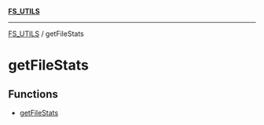 [**FS_UTILS**](../README.md)

***

[FS_UTILS](../README.md) / getFileStats

# getFileStats

## Functions

- [getFileStats](functions/getFileStats.md)
